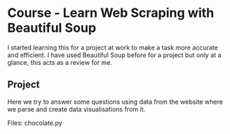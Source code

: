 # Course - Learn Web Scraping with Beautiful Soup

I started learning this for a project at work to make a task more accurate and efficient. I have used Beautiful Soup before for a project but only at a glance, this acts as a review for me.

## Project

Here we try to answer some questions using data from the website where we parse and create data visualisations from it.

Files: chocolate.py

